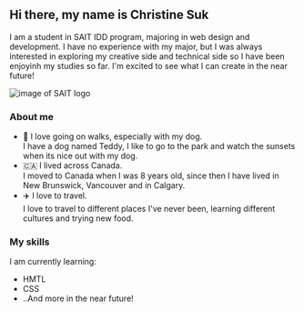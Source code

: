 ## Hi there, my name is Christine Suk
I am a student in SAIT IDD program, majoring in web design and development. I have no experience with my major, but I was always interested in exploring my creative side and technical side so I have been enjoyinh my studies so far. I'm excited to see what I can create in the near future! 

![image of SAIT logo](https://github.com/user-attachments/assets/07f24d3d-8944-4999-bbbd-4b0fef0b9fcc)

### About me 
<ul>
<li>🐶 I love going on walks, especially with my dog.</li>
  I have a dog named Teddy, I like to go to the park and watch the sunsets when its nice out with my dog.
<li>🇨🇦 I lived across Canada. </li>
  I moved to Canada when I was 8 years old, since then I have lived in New Brunswick, Vancouver and in Calgary.
<li>✈️ I love to travel.</li>
  I love to travel to different places I've never been, learning different cultures and trying new food.
</ul>

### My skills
I am currently learning: 
<ul>
  <li>HMTL</li>
  <li>CSS</li>
  <li>..And more in the near future!</li>
</ul>
